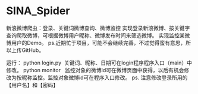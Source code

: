 # SINA_Spider
新浪微博爬虫：登录、关键词微博查询、微博监控
实现登录新浪微博、按关键字查询爬取微博，可根据微博用户昵称、微博发布时间来筛选微博。
实现监控某微博用户的Demo。
ps.近期忙于项目，可能不会继续完善，不过觉得蛮有意思，所以上传GitHub。

运行：
python login.py  关键词、昵称、日期可在login程序程序入口（main）中修改。
python monitor   监控对象的微博Id可在微博页面中获得，以后有机会修改为按昵称监控。监控对象微博id可在程序入口修改。
ps. 注意修改登录所用的【用户名】和【密码】

